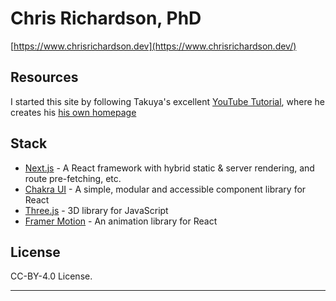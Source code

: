 # Chris Richardson, PhD

[https://www.chrisrichardson.dev](https://www.chrisrichardson.dev/)

## Resources

I started this site by following Takuya's excellent [YouTube Tutorial](https://www.youtube.com/watch?v=bSMZgXzC9AA), where he creates his [his own homepage](https://www.craftz.dog/)

## Stack

- [Next.js](https://nextjs.org/) - A React framework with hybrid static & server rendering, and route pre-fetching, etc.
- [Chakra UI](https://chakra-ui.com/) - A simple, modular and accessible component library for React
- [Three.js](https://threejs.org/) - 3D library for JavaScript
- [Framer Motion](https://www.framer.com/motion/) - An animation library for React

## License

CC-BY-4.0 License.

---
